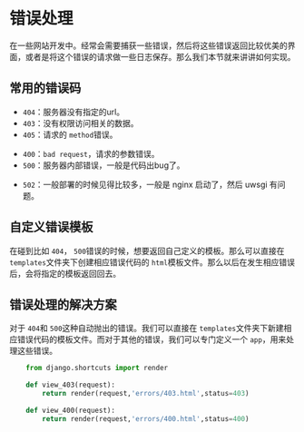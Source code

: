# 错误处理

在一些网站开发中。经常会需要捕获一些错误，然后将这些错误返回比较优美的界面，或者是将这个错误的请求做一些日志保存。那么我们本节就来讲讲如何实现。

## 常用的错误码

+ `404`：服务器没有指定的url。
+ `403`：没有权限访问相关的数据。
+ `405`：请求的 `method`错误。
* `400`：`bad request`，请求的参数错误。
* `500`：服务器内部错误，一般是代码出bug了。
- `502`：一般部署的时候见得比较多，一般是 nginx 启动了，然后 uwsgi 有问题。


## 自定义错误模板

在碰到比如 `404`， `500`错误的时候，想要返回自己定义的模板。那么可以直接在 `templates`文件夹下创建相应错误代码的 `html`模板文件。那么以后在发生相应错误后，会将指定的模板返回回去。

## 错误处理的解决方案

对于 `404`和 `500`这种自动抛出的错误。我们可以直接在 `templates`文件夹下新建相应错误代码的模板文件。而对于其他的错误，我们可以专门定义一个 `app`，用来处理这些错误。
```python
    from django.shortcuts import render
    
    def view_403(request):
        return render(request,'errors/403.html',status=403)
        
    def view_400(request):
        return render(request,'errors/400.html',status=400)
```